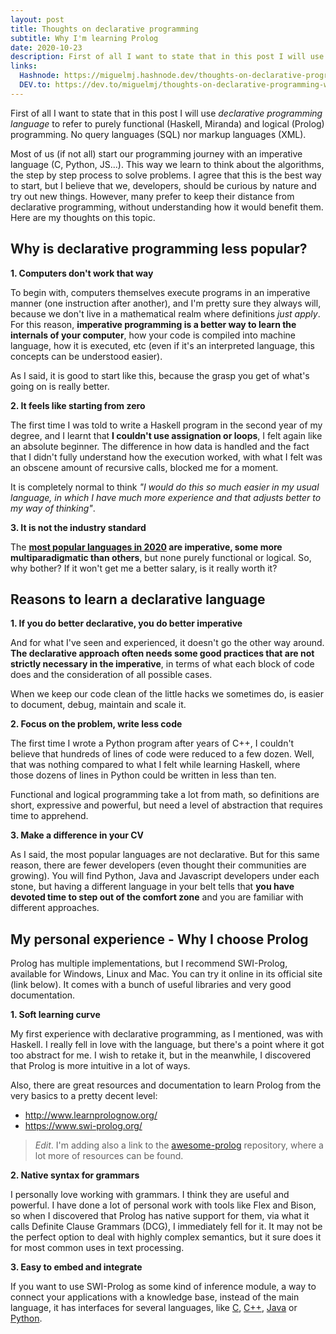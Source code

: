 ```yaml
---
layout: post
title: Thoughts on declarative programming
subtitle: Why I'm learning Prolog
date: 2020-10-23
description: First of all I want to state that in this post I will use declarative programming language to refer...
links:
  Hashnode: https://miguelmj.hashnode.dev/thoughts-on-declarative-programming-why-im-learning-prolog
  DEV.to: https://dev.to/miguelmj/thoughts-on-declarative-programming-why-i-m-learning-prolog-43be
---
```


First of all I want to state that in this post I will use _declarative programming language_ to refer to purely functional (Haskell, Miranda) and logical (Prolog) programming. No query languages (SQL) nor markup languages (XML).

Most of us (if not all) start our programming journey with an imperative language (C, Python, JS...). This way we learn to think about the algorithms, the step by step process to solve problems. I agree that this is the best way to start, but I believe that we, developers, should be curious by nature and try out new things. However, many prefer to keep their distance from declarative programming, without understanding how it would benefit them. Here are my thoughts on this topic.

## Why is declarative programming less popular?

**1. Computers don't work that way**

To begin with, computers themselves execute programs in an imperative manner (one instruction after another), and I'm pretty sure they always will, because we don't live in a mathematical realm where definitions _just apply_. For this reason, **imperative programming is a better way to learn the internals of your computer**, how your code is compiled into machine language, how it is executed, etc (even if it's an interpreted language, this concepts can be understood easier).

As I said, it is good to start like this, because the grasp you get of what's going on is really better.

**2. It feels like starting from zero**

The first time I was told to write a Haskell program in the second year of my degree, and I learnt that **I couldn't use assignation or loops**, I felt again like an absolute beginner. The difference in how data is handled and the fact that I didn't fully understand how the execution worked, with what I felt was an obscene amount of recursive calls, blocked me for a moment.

It is completely normal to think _"I would do this so much easier in my usual language, in which I have much more experience and that adjusts better to my way of thinking"_.

**3. It is not the industry standard**

The **[most popular languages in 2020](https://www.northeastern.edu/graduate/blog/most-popular-programming-languages/) are imperative, some more multiparadigmatic than others**, but none purely functional or logical. So, why bother? If it won't get me a better salary, is it really worth it?

## Reasons to learn a declarative language

**1. If you do better declarative, you do better imperative**

And for what I've seen and experienced, it doesn't go the other way around. **The declarative approach often needs some good practices that are not strictly necessary in the imperative**, in terms of what each block of code does and the consideration of all possible cases. 

When we keep our code clean of the little hacks we sometimes do, is easier to document, debug, maintain and scale it.

**2. Focus on the problem, write less code**

The first time I wrote a Python program after years of C++, I couldn't believe that hundreds of lines of code were reduced to a few dozen. Well, that was nothing compared to what I felt while learning Haskell, where those dozens of lines in Python could be written in less than ten.

Functional and logical programming take a lot from math, so definitions are short, expressive and powerful, but need a level of abstraction that requires time to apprehend.

**3. Make a difference in your CV**

As I said, the most popular languages are not declarative. But for this same reason, there are fewer developers (even thought their communities are growing). You will find Python, Java and Javascript developers under each stone, but having a different language in your belt tells that **you have devoted time to step out of the comfort zone** and you are familiar with different approaches.

## My personal experience - Why I choose Prolog

Prolog has multiple implementations, but I recommend SWI-Prolog, available for Windows, Linux and Mac. You can try it online in its official site (link below). It comes with a bunch of useful libraries and very good documentation.

**1. Soft learning curve**

My first experience with declarative programming, as I mentioned, was with Haskell. I really fell in love with the language, but there's a point where it got too abstract for me. I wish to retake it, but in the meanwhile, I discovered that Prolog is more intuitive in a lot of ways.

Also, there are great resources and documentation to learn Prolog from the very basics to a pretty decent level:

- http://www.learnprolognow.org/
- https://www.swi-prolog.org/

> *Edit*. I'm adding also a link to the [awesome-prolog](https://github.com/klaussinani/awesome-prolog#resources) repository, where a lot more of resources can be found.

**2. Native syntax for grammars**

I personally love working with grammars. I think they are useful and powerful. I have done a lot of personal work with tools like Flex and Bison, so when I discovered that Prolog has native support for them, via what it calls Definite Clause Grammars (DCG), I immediately fell for it. It may not be the perfect option to deal with highly complex semantics, but it sure does it for most common uses in text processing.

**3. Easy to embed and integrate**

If you want to use SWI-Prolog as some kind of inference module, a way to connect your applications with a knowledge base, instead of the main language, it has interfaces for several languages, like [C](https://www.swi-prolog.org/pldoc/man?section=foreign), [C++](https://www.swi-prolog.org/pldoc/doc_for?object=section(%27packages/pl2cpp.html%27)), [Java](https://www.swi-prolog.org/pldoc/doc_for?object=section(%27packages/jpl.html%27)) or [Python](https://pypi.org/project/pylog/).

